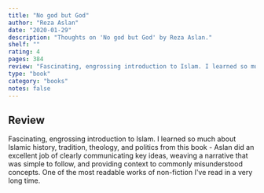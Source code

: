 ```yaml
---
title: "No god but God"
author: "Reza Aslan"
date: "2020-01-29"
description: "Thoughts on 'No god but God' by Reza Aslan."
shelf: ""
rating: 4
pages: 384
review: "Fascinating, engrossing introduction to Islam. I learned so much about Islamic history, tradition, theology, and politics from this book - Aslan did an excellent job of clearly communicating key ideas, weaving a narrative that was simple to follow, and providing context to commonly misunderstood concepts. One of the most readable works of non-fiction I've read in a very long time."
type: "book"
category: "books"
notes: false
---
```


## Review

Fascinating, engrossing introduction to Islam. I learned so much about Islamic history, tradition, theology, and politics from this book - Aslan did an excellent job of clearly communicating key ideas, weaving a narrative that was simple to follow, and providing context to commonly misunderstood concepts. One of the most readable works of non-fiction I've read in a very long time.
